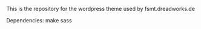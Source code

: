 This is the repository for the wordpress theme
used by fsmt.dreadworks.de

Dependencies:
	make
	sass